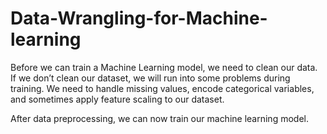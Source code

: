 # Data-Wrangling-for-Machine-learning

Before we can train a Machine Learning model, we need to clean our data.
If we don’t clean our dataset, we will run into some problems during training. We need to handle missing values, encode categorical variables, and sometimes apply feature scaling to our dataset.

After data preprocessing, we can now train our machine learning model.

